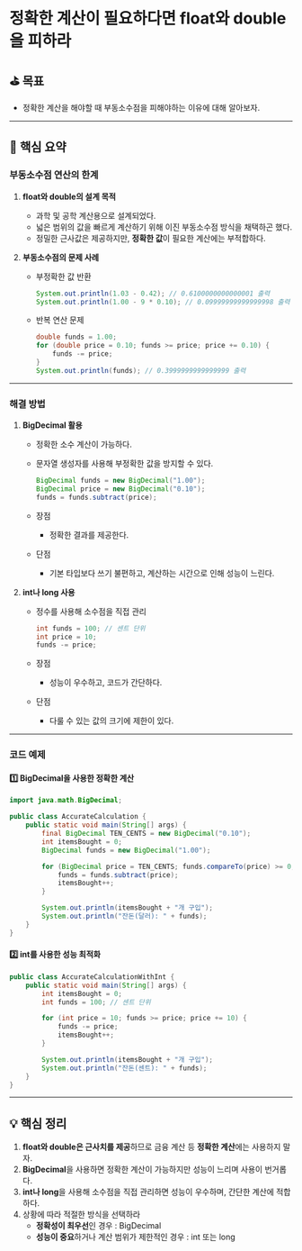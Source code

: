 # 정확한 계산이 필요하다면 float와 double을 피하라

## ⛳️ 목표

- 정확한 계산을 해야할 때 부동소수점을 피해야하는 이유에 대해 알아보자.

---

## 📄 핵심 요약

### **부동소수점 연산의 한계**

1. **float와 double의 설계 목적**
   - 과학 및 공학 계산용으로 설계되었다.
   - 넓은 범위의 값을 빠르게 계산하기 위해 이진 부동소수점 방식을 채택하곤 했다.
   - 정밀한 근사값은 제공하지만, **정확한 값**이 필요한 계산에는 부적합하다.

2. **부동소수점의 문제 사례**
   - 부정확한 값 반환
     ```java
     System.out.println(1.03 - 0.42); // 0.6100000000000001 출력
     System.out.println(1.00 - 9 * 0.10); // 0.09999999999999998 출력
     ```

   - 반복 연산 문제
     ```java
     double funds = 1.00;
     for (double price = 0.10; funds >= price; price += 0.10) {
         funds -= price;
     }
     System.out.println(funds); // 0.3999999999999999 출력
     ```

---

### **해결 방법**

1. **BigDecimal 활용**
   - 정확한 소수 계산이 가능하다.
   - 문자열 생성자를 사용해 부정확한 값을 방지할 수 있다.
     ```java
     BigDecimal funds = new BigDecimal("1.00");
     BigDecimal price = new BigDecimal("0.10");
     funds = funds.subtract(price);
     ```

   - 장점
     - 정확한 결과를 제공한다.
   - 단점
     - 기본 타입보다 쓰기 불편하고, 계산하는 시간으로 인해 성능이 느린다.

2. **int나 long 사용**
   - 정수를 사용해 소수점을 직접 관리
     ```java
     int funds = 100; // 센트 단위
     int price = 10;
     funds -= price;
     ```

   - 장점
     - 성능이 우수하고, 코드가 간단하다.
   - 단점
     - 다룰 수 있는 값의 크기에 제한이 있다.

---

### **코드 예제**

#### 1️⃣ BigDecimal을 사용한 정확한 계산
```java
import java.math.BigDecimal;

public class AccurateCalculation {
    public static void main(String[] args) {
        final BigDecimal TEN_CENTS = new BigDecimal("0.10");
        int itemsBought = 0;
        BigDecimal funds = new BigDecimal("1.00");

        for (BigDecimal price = TEN_CENTS; funds.compareTo(price) >= 0; price = price.add(TEN_CENTS)) {
            funds = funds.subtract(price);
            itemsBought++;
        }

        System.out.println(itemsBought + "개 구입");
        System.out.println("잔돈(달러): " + funds);
    }
}
```

#### 2️⃣ int를 사용한 성능 최적화
```java
public class AccurateCalculationWithInt {
    public static void main(String[] args) {
        int itemsBought = 0;
        int funds = 100; // 센트 단위

        for (int price = 10; funds >= price; price += 10) {
            funds -= price;
            itemsBought++;
        }

        System.out.println(itemsBought + "개 구입");
        System.out.println("잔돈(센트): " + funds);
    }
}
```

---

## 💡 핵심 정리

1. **float와 double은 근사치를 제공**하므로 금융 계산 등 **정확한 계산**에는 사용하지 말자.
2. **BigDecimal**을 사용하면 정확한 계산이 가능하지만 성능이 느리며 사용이 번거롭다.
3. **int나 long**을 사용해 소수점을 직접 관리하면 성능이 우수하며, 간단한 계산에 적합하다.
4. 상황에 따라 적절한 방식을 선택하라
    - **정확성이 최우선**인 경우 : BigDecimal
    - **성능이 중요**하거나 계산 범위가 제한적인 경우 : int 또는 long
